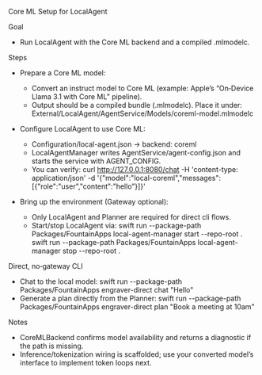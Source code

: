 Core ML Setup for LocalAgent

Goal
- Run LocalAgent with the Core ML backend and a compiled .mlmodelc.

Steps
- Prepare a Core ML model:
  - Convert an instruct model to Core ML (example: Apple’s “On‑Device Llama 3.1 with Core ML” pipeline).
  - Output should be a compiled bundle (.mlmodelc). Place it under:
    External/LocalAgent/AgentService/Models/coreml-model.mlmodelc

- Configure LocalAgent to use Core ML:
  - Configuration/local-agent.json → backend: coreml
  - LocalAgentManager writes AgentService/agent-config.json and starts the service with AGENT_CONFIG.
  - You can verify:
    curl http://127.0.0.1:8080/chat -H 'content-type: application/json' -d '{"model":"local-coreml","messages":[{"role":"user","content":"hello"}]}'

- Bring up the environment (Gateway optional):
  - Only LocalAgent and Planner are required for direct cli flows.
  - Start/stop LocalAgent via:
    swift run --package-path Packages/FountainApps local-agent-manager start --repo-root .
    swift run --package-path Packages/FountainApps local-agent-manager stop --repo-root .

Direct, no‑gateway CLI
- Chat to the local model:
  swift run --package-path Packages/FountainApps engraver-direct chat "Hello"
- Generate a plan directly from the Planner:
  swift run --package-path Packages/FountainApps engraver-direct plan "Book a meeting at 10am"

Notes
- CoreMLBackend confirms model availability and returns a diagnostic if the path is missing.
- Inference/tokenization wiring is scaffolded; use your converted model’s interface to implement token loops next.

